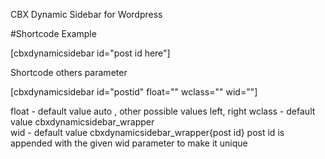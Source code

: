 CBX Dynamic Sidebar for Wordpress


#Shortcode Example

[cbxdynamicsidebar id="post id here"]

Shortcode others parameter

[cbxdynamicsidebar id="postid" float="" wclass="" wid=""]

float - default value auto , other possible values  left, right
wclass - default value cbxdynamicsidebar_wrapper  
wid - default value cbxdynamicsidebar_wrapper{post id}  post id is appended with the given wid parameter to make it unique
